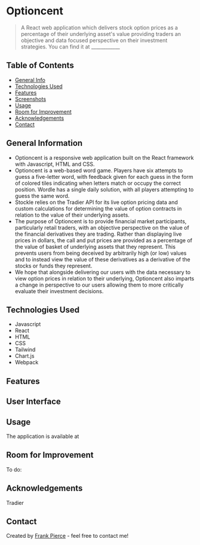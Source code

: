 # Optioncent
> A React web application which delivers stock option prices as a percentage of their underlying asset's value providing traders an objective and data focused perspective on their investment strategies.
> You can find it at ____________

## Table of Contents
* [General Info](#general-information)
* [Technologies Used](#technologies-used)
* [Features](#features)
* [Screenshots](#screenshots)
* [Usage](#usage)
* [Room for Improvement](#room-for-improvement)
* [Acknowledgements](#acknowledgements)
* [Contact](#contact)


## General Information
- Optioncent is a responsive web application built on the React framework with Javascript, HTML and CSS.
- Optioncent is a web-based word game. Players have six attempts to guess a five-letter word, with feedback given for each guess in the form of colored tiles indicating when letters match or occupy the correct position. Wordle has a single daily solution, with all players attempting to guess the same word.
- Stockle relies on the Tradier API for its live option pricing data and custom calculations for determining the value of option contracts in relation to the value of their underlying assets.
- The purpose of Optioncent is to provide financial market participants, particularly retail traders, with an objective perspective on the value of the financial derivatives they are trading. Rather than displaying live prices in dollars, the call and put prices are provided as a percentage of the value of basket of underlying assets that they represent. This prevents users from being deceived by arbitrarily high (or low) values and to instead view the value of these derivatives as a derivative of the stocks or funds they represent.
- We hope that alongside delivering our users with the data necessary to view option prices in relation to their underlying, Optioncent also imparts a change in perspective to our users allowing them to more critically evaluate their investment decisions.


## Technologies Used
- Javascript
- React
- HTML
- CSS
- Tailwind
- Chart.js
- Webpack


## Features



## User Interface




## Usage
The application is available at


## Room for Improvement
To do:



## Acknowledgements
Tradier


## Contact
Created by [Frank Pierce](https://www.frankpierce.me/) - feel free to contact me!
